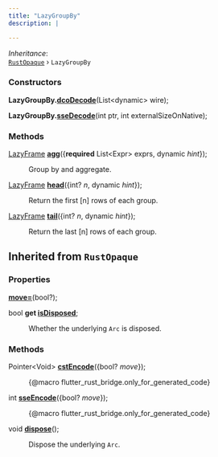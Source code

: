 ```yaml
---
title: "LazyGroupBy"
description: |

---
```

*Inheritance*:  
<code>[RustOpaque]</code> &rsaquo; `LazyGroupBy`


### Constructors
<dl>
<dt>

<span class="dart-code"><strong>LazyGroupBy.[dcoDecode](dcodecode)</strong>(<span class="nobr">List&lt;dynamic&gt; wire</span>);</span>
</dt>
<dt>

<span class="dart-code"><strong>LazyGroupBy.[sseDecode](ssedecode)</strong>(<span class="nobr">int ptr</span>, <span class="nobr">int externalSizeOnNative</span>);</span>
</dt>
</dl>

### Methods
<dl>
<dt>

<span class="dart-code">[LazyFrame] [<strong>agg](agg)</strong>({<span class="nobr"><strong>required</strong> List&lt;Expr&gt; exprs</span>, <span class="nobr">dynamic <i>hint</i></span>});</span>
</dt>
<dd>

 Group by and aggregate.
</dd>
<dt>

<span class="dart-code">[LazyFrame] [<strong>head](head)</strong>({<span class="nobr">int? <i>n</i></span>, <span class="nobr">dynamic <i>hint</i></span>});</span>
</dt>
<dd>

 Return the first [n] rows of each group.
</dd>
<dt>

<span class="dart-code">[LazyFrame] [<strong>tail](tail)</strong>({<span class="nobr">int? <i>n</i></span>, <span class="nobr">dynamic <i>hint</i></span>});</span>
</dt>
<dd>

 Return the last [n] rows of each group.
</dd>
</dl>



## Inherited from `RustOpaque`

### Properties
<dl>
<dt>

<span class="dart-code"><strong>[move=](/reference/classes/rustopaque/move)</strong>(bool?);</span>
</dt>
<dt>

<span class="dart-code">bool <strong>get [isDisposed](/reference/classes/rustopaque/isdisposed)</strong>;</span>
</dt>
<dd>

 Whether the underlying `Arc` is disposed.
</dd>
</dl>

### Methods
<dl>
<dt>

<span class="dart-code">Pointer&lt;Void&gt; [<strong>cstEncode](/reference/classes/rustopaque/cstencode)</strong>({<span class="nobr">bool? <i>move</i></span>});</span>
</dt>
<dd>

 {@macro flutter_rust_bridge.only_for_generated_code}
</dd>
<dt>

<span class="dart-code">int [<strong>sseEncode](/reference/classes/rustopaque/sseencode)</strong>({<span class="nobr">bool? <i>move</i></span>});</span>
</dt>
<dd>

 {@macro flutter_rust_bridge.only_for_generated_code}
</dd>
<dt>

<span class="dart-code">void [<strong>dispose](/reference/classes/rustopaque/dispose)</strong>();</span>
</dt>
<dd>

 Dispose the underlying `Arc`.
</dd>
</dl>

[RustOpaque]: /reference/classes/rustopaque
[LazyFrame]: /reference/classes/lazyframe